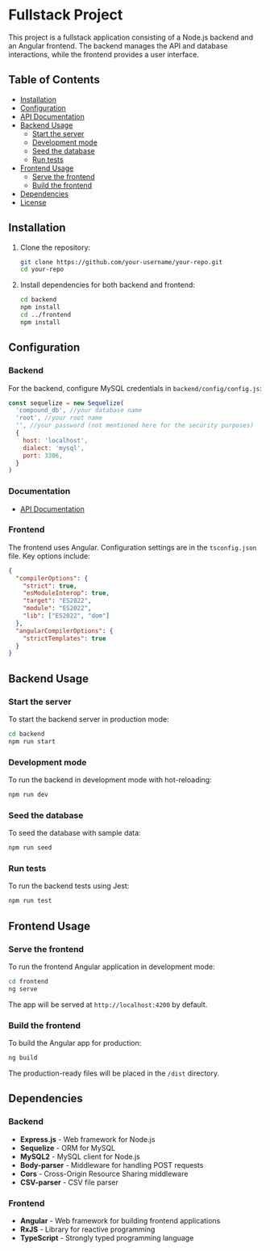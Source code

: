 # Fullstack Project

This project is a fullstack application consisting of a Node.js backend and an Angular frontend. The backend manages the API and database interactions, while the frontend provides a user interface.

## Table of Contents

- [Installation](#installation)
- [Configuration](#configuration)
- [API Documentation](#documentation)
- [Backend Usage](#backend-usage)
  - [Start the server](#start-the-server)
  - [Development mode](#development-mode)
  - [Seed the database](#seed-the-database)
  - [Run tests](#run-tests)
- [Frontend Usage](#frontend-usage)
  - [Serve the frontend](#serve-the-frontend)
  - [Build the frontend](#build-the-frontend)
- [Dependencies](#dependencies)
- [License](#license)

## Installation

1. Clone the repository:

   ```bash
   git clone https://github.com/your-username/your-repo.git
   cd your-repo
   ```

2. Install dependencies for both backend and frontend:

   ```bash
   cd backend
   npm install
   cd ../frontend
   npm install
   ```

## Configuration

### Backend

For the backend, configure MySQL credentials in `backend/config/config.js`:

```js
const sequelize = new Sequelize(
  'compound_db', //your database name
  'root', //your root name
  '', //your password (not mentioned here for the security purposes)
  {
    host: 'localhost',
    dialect: 'mysql',
    port: 3306,
  }
)
```
### Documentation
- [API Documentation](https://documenter.getpostman.com/view/26894077/2sAXxTdXBM)

### Frontend

The frontend uses Angular. Configuration settings are in the `tsconfig.json` file. Key options include:

```json
{
  "compilerOptions": {
    "strict": true,
    "esModuleInterop": true,
    "target": "ES2022",
    "module": "ES2022",
    "lib": ["ES2022", "dom"]
  },
  "angularCompilerOptions": {
    "strictTemplates": true
  }
}
```

## Backend Usage

### Start the server

To start the backend server in production mode:

```bash
cd backend
npm run start
```

### Development mode

To run the backend in development mode with hot-reloading:

```bash
npm run dev
```

### Seed the database

To seed the database with sample data:

```bash
npm run seed
```

### Run tests

To run the backend tests using Jest:

```bash
npm run test
```

## Frontend Usage

### Serve the frontend

To run the frontend Angular application in development mode:

```bash
cd frontend
ng serve
```

The app will be served at `http://localhost:4200` by default.

### Build the frontend

To build the Angular app for production:

```bash
ng build
```

The production-ready files will be placed in the `/dist` directory.

## Dependencies

### Backend

- **Express.js** - Web framework for Node.js
- **Sequelize** - ORM for MySQL
- **MySQL2** - MySQL client for Node.js
- **Body-parser** - Middleware for handling POST requests
- **Cors** - Cross-Origin Resource Sharing middleware
- **CSV-parser** - CSV file parser

### Frontend

- **Angular** - Web framework for building frontend applications
- **RxJS** - Library for reactive programming
- **TypeScript** - Strongly typed programming language
